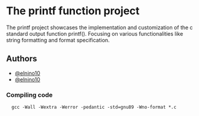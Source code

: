 # The printf function project

The printf project showcases the implementation and customization of the c standard output function printf(). Focusing on various functionalities like string formatting and format specification.

## Authors

- [@elnino10](https://www.github.com/elnino10)
- [@elnino10](https://www.github.com/elnino10)

### Compiling code

```
  gcc -Wall -Wextra -Werror -pedantic -std=gnu89 -Wno-format *.c
```
